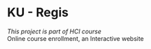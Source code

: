 # KU - Regis
_This project is part of HCI course_  
Online course enrollment, an Interactive website
